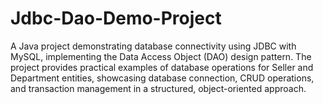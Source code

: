 # Jdbc-Dao-Demo-Project
A Java project demonstrating database connectivity using JDBC with MySQL, implementing the Data Access Object (DAO) design pattern. The project provides practical examples of database operations for Seller and Department entities, showcasing database connection, CRUD operations, and transaction management in a structured, object-oriented approach.
